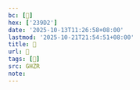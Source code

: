 ```yaml
---
bc: [𣧒]
hex: ['239D2']
date: '2025-10-13T11:26:58+08:00'
lastmod: '2025-10-21T21:54:51+08:00'
title: 󰔭
url: 󰔭
tags: [𣧒]
src: GHZR
note:
---
```

